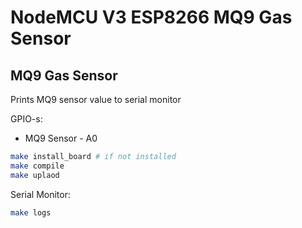 # NodeMCU V3 ESP8266 MQ9 Gas Sensor

## MQ9 Gas Sensor

Prints MQ9 sensor value to serial monitor

GPIO-s:
- MQ9 Sensor - A0

```sh
make install_board # if not installed
make compile
make uplaod
```

Serial Monitor:

```sh
make logs
```
